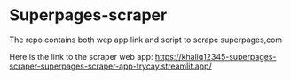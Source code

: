 # Superpages-scraper
The repo contains both wep app link and script to scrape superpages,com

Here is the link to the scraper web app: https://khaliq12345-superpages-scraper-superpages-scraper-app-trycay.streamlit.app/
